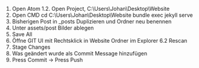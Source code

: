 1. Open Atom
1.2. Open Project, C:\Users\Johan\Desktop\Website
2. Open CMD
  cd C:\Users\Johan\Desktop\Website
  bundle exec jekyll serve  
3. Bisherigen Post in _posts Duplizieren und Ordner neu benennen
4. Unter assets/post Bilder ablegen
5. Save All
6. Öffne GIT UI mit Rechtsklick in Website Ordner im Explorer
6.2 Rescan
7. Stage Changes
8. Was geändert wurde als Commit Message hinzufügen
9. Press Commit -> Press Push

